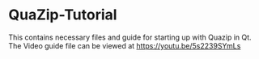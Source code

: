 # QuaZip-Tutorial
This contains necessary files and guide for starting up with Quazip in Qt.
The Video guide file can be viewed at https://youtu.be/5s2239SYmLs
